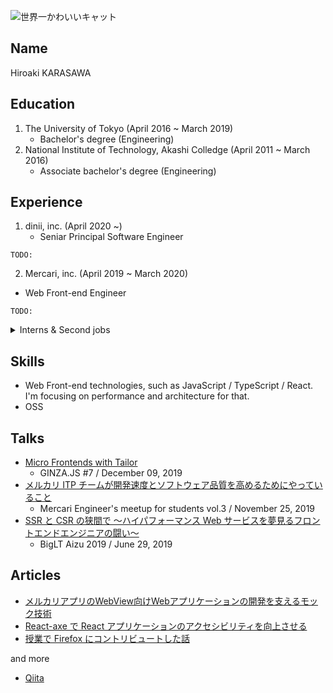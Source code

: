 ![世界一かわいいキャット](https://github.com/karszawa/bio/blob/master/assets/cat-3.jpg)

## Name

Hiroaki KARASAWA

## Education

1. The University of Tokyo (April 2016 ~ March 2019)
   - Bachelor's degree (Engineering)
2. National Institute of Technology, Akashi Colledge (April 2011 ~ March 2016)
   - Associate bachelor's degree (Engineering)

## Experience

1. dinii, inc. (April 2020 ~)
   - Seniar Principal Software Engineer

```
TODO:
```

2. Mercari, inc. (April 2019 ~ March 2020)
  - Web Front-end Engineer

```
TODO:
```

<details>
<summary>Interns & Second jobs</summary>
- dinii, inc. (Second job)
- Graduate School of Information Science and Technology, The University of Tokyo. (Second job)
- ThinkCyte, inc. (Part-time job)
- READYFOR, inc. (Part-time job)
- Cookpad, inc. (Summer intern)
- LINE Corporation (Spring intern)
- TeamLab, inc. (Summer intern)
</details>

## Skills

- Web Front-end technologies, such as JavaScript / TypeScript / React. I'm focusing on performance and architecture for that.
- OSS

## Talks

- [Micro Frontends with Tailor](https://speakerdeck.com/karszawa/micro-frontends-with-tailor)
  - GINZA.JS #7 / December 09, 2019
- [メルカリ ITP チームが開発速度とソフトウェア品質を高めるためにやっていること](https://speakerdeck.com/karszawa/how-to-handle-the-speed-and-the-quality-in-itp-team)
  - Mercari Engineer's meetup for students vol.3 / November 25, 2019
- [SSR と CSR の狭間で 〜ハイパフォーマンス Web サービスを夢見るフロントエンドエンジニアの闘い〜](https://speakerdeck.com/karszawa/ssrtocsrfalsexia-jian-de-haipahuomansuwebsabisuwomeng-jian-ruhurontoendoenziniafalsedou-i)
  - BigLT Aizu 2019 / June 29, 2019

## Articles

- [メルカリアプリのWebView向けWebアプリケーションの開発を支えるモック技術](https://engineering.mercari.com/blog/entry/2019-12-21-000000/)
- [React-axe で React アプリケーションのアクセシビリティを向上させる](https://engineering.mercari.com/blog/entry/2019-06-18-190000/)
- [授業で Firefox にコントリビュートした話](http://siquare.hatenablog.com/entry/2017/10/25/151600)

and more

- [Qiita](https://qiita.com/karszawa)

